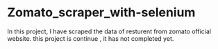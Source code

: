 # Zomato_scraper_with-selenium
In this project, I have scraped the data of resturent from zomato official website.
this project is continue , it has not completed yet.
